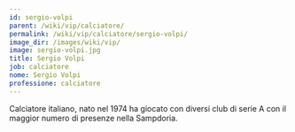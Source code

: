 ```yaml
---
id: sergio-volpi
parent: /wiki/vip/calciatore/
permalink: /wiki/vip/calciatore/sergio-volpi/
image_dir: /images/wiki/vip/
image: sergio-volpi.jpg
title: Sergio Volpi
job: calciatore
nome: Sergio Volpi
professione: calciatore
---
```

Calciatore italiano, nato nel 1974 ha giocato con diversi club di serie A con il maggior numero di presenze nella Sampdoria.